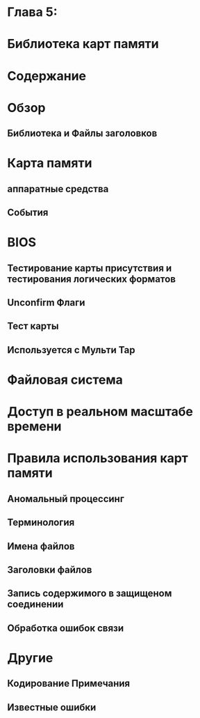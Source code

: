 # Глава 5:
# Библиотека карт памяти 

# Содержание  

# Обзор  
## Библиотека и Файлы заголовков  

# Карта памяти  

## аппаратные средства  
## События  

# BIOS  
## Тестирование карты присутствия и тестирования логических форматов  
## Unconfirm Флаги  
## Тест карты  
## Используется с Мульти Tap  

# Файловая система  

# Доступ в реальном масштабе времени  

# Правила использования карт памяти  
## Аномальный процессинг  
## Терминология  
## Имена файлов  
## Заголовки файлов  
## Запись содержимого в защищеном соединении  
## Обработка ошибок связи  

# Другие  

## Кодирование Примечания  
## Известные ошибки  
